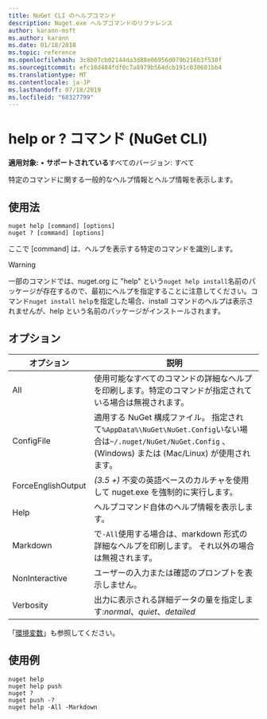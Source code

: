 ```yaml
---
title: NuGet CLI のヘルプコマンド
description: Nuget.exe ヘルプコマンドのリファレンス
author: karann-msft
ms.author: karann
ms.date: 01/18/2018
ms.topic: reference
ms.openlocfilehash: 3c8b07cb02144da3d88e06956d079b216b3f530f
ms.sourcegitcommit: efc18d484fdf0c7a8979b564dcb191c030601bb4
ms.translationtype: MT
ms.contentlocale: ja-JP
ms.lasthandoff: 07/18/2019
ms.locfileid: "68327799"
---
```

# <a name="help-or--command-nuget-cli"></a>help or ? コマンド (NuGet CLI)

**適用対象:** &bullet; **サポートされている**すべてのバージョン: すべて

特定のコマンドに関する一般的なヘルプ情報とヘルプ情報を表示します。

## <a name="usage"></a>使用法

```cli
nuget help [command] [options]
nuget ? [command] [options]
```

ここで [command] は、ヘルプを表示する特定のコマンドを識別します。

> [!Warning]
> 一部のコマンドでは、nuget.org に "help" という`nuget help install`名前のパッケージが存在するので、最初にヘルプを指定することに注意してください。コマンド`nuget install help`を指定した場合、install コマンドのヘルプは表示されませんが、help という名前のパッケージがインストールされます。

## <a name="options"></a>オプション

| オプション | 説明 |
| --- | --- |
| All | 使用可能なすべてのコマンドの詳細なヘルプを印刷します。特定のコマンドが指定されている場合は無視されます。 |
| ConfigFile | 適用する NuGet 構成ファイル。 指定されて`%AppData%\NuGet\NuGet.Config`いない場合は`~/.nuget/NuGet/NuGet.Config` 、(Windows) または (Mac/Linux) が使用されます。|
| ForceEnglishOutput | *(3.5 +)* 不変の英語ベースのカルチャを使用して nuget.exe を強制的に実行します。 |
| Help | ヘルプコマンド自体のヘルプ情報を表示します。 |
| Markdown | で`-All`使用する場合は、markdown 形式の詳細なヘルプを印刷します。 それ以外の場合は無視されます。 |
| NonInteractive | ユーザーの入力または確認のプロンプトを表示しません。 |
| Verbosity | 出力に表示される詳細データの量を指定します:*normal*、*quiet*、*detailed* |

「[環境変数](cli-ref-environment-variables.md)」も参照してください。

## <a name="examples"></a>使用例

```cli
nuget help
nuget help push
nuget ?
nuget push -?
nuget help -All -Markdown
```
